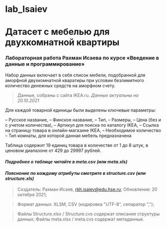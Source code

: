 # lab_Isaiev

# Датасет с мебелью для двухкомнатной квартиры #
### Лабораторная работа Рахман Исаева по курсе «Введение в данные и программирование» ###

Набор данных включает в себя список мебели, подобранной для аморфной двухкомнатной кваратиры при условии безлимитного количество денежных средств на аморфном счету. 

> Данные, собраны с сайта IKEA.ru. *Данные актуальны на 20.10.2021*

Для каждой товарной единицы были выделены ключевые параметры:

– Русское название,
– Финское название,
– Тип, 
– Размеры,
– Цена (без и с учетом количества),
– Артикул для поиска по каталогу IKEA,
– Ссылка на страницу товара в онлайн-магазине IKEA,
– Необходимое количество
– Тип комнаты, для которой данная мебель предназначена 

Таблица содержит 19 единиц товара в количестве от 1 до 8 штук, в ценовом диапазоне от 429 до 29997 рублей.

#### *Подробнее о таблице читайте в meta.csv (или meta.xls)*
#### *Пояснение по каждому атрибуты смотрите в structure.csv (или structure.xls)*

> Создатель: Рахман Исаев, rkh.isaiev@edu.hse.ru;
> Обновление: 20 октября 2021;

> Формат данных: XLSM, CSV (кодировка "UTF-8", сепаратор ",");

> Файлы Structure.xlsx / Structure.cvs содержат описание структуры данных;
> Файлы meta.xlsx / meta.cvs содержат метаданные.
